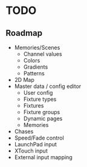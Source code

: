 # TODO

## Roadmap

- Memories/Scenes
  - Channel values
  - Colors
  - Gradients
  - Patterns
- 2D Map
- Master data / config editor
  - User config
  - Fixture types
  - Fixtures
  - Fixture groups
  - Dynamic pages
  - Memories
- Chases
- Speed/Fade control
- LaunchPad input
- XTouch input
- External input mapping
